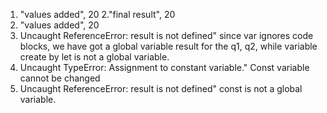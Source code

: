 1. "values added", 20
2."final result", 20
3. "values added", 20
4. Uncaught ReferenceError: result is not defined"
since var ignores code blocks, we have got a global variable result for the q1, q2, while variable create by let is not a global variable.
5. Uncaught TypeError: Assignment to constant variable." Const variable cannot be changed
6. Uncaught ReferenceError: result is not defined" const is not a global variable.

